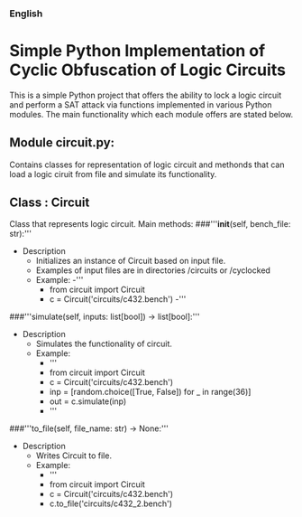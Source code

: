 ### English
# Simple Python Implementation of Cyclic Obfuscation of Logic Circuits 
This is a simple Python project that offers the ability to lock a logic circuit 
and perform a SAT attack via functions implemented in various Python modules. The
main functionality which each module offers are stated below.


## Module **circuit.py**: 
Contains classes for representation of logic circuit and methonds that can load 
a logic ciruit from file and simulate its functionality.

## Class : Circuit
Class that represents logic circuit.
Main methods:
###'''__init__(self, bench_file: str):'''
- Description
  - Initializes an instance of Circuit based on input file. 
  - Examples of input files are in directories /circuits or /cyclocked
  - Example:
    -'''
    - from circuit import Circuit
    - c = Circuit('circuits/c432.bench')
    -'''
   

###'''simulate(self, inputs: list[bool]) -> list[bool]:'''
- Description
  - Simulates the functionality of circuit.
  - Example:
    - '''
    - from circuit import Circuit
    - c = Circuit('circuits/c432.bench')
    - inp = [random.choice([True, False]) for _ in range(36)]
    - out = c.simulate(inp)
    - '''

###'''to_file(self, file_name: str) -> None:'''
- Description
  - Writes Circuit to file.
  - Example:
    - '''
    - from circuit import Circuit
    - c = Circuit('circuits/c432.bench')
    - c.to_file('circuits/c432_2.bench')


